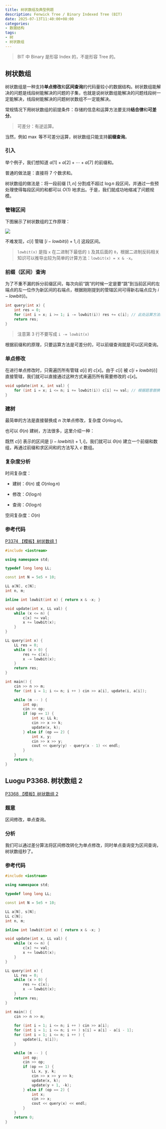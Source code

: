 ```yaml
---
title: 树状数组及典型例题
description: Fenwick Tree / Binary Indexed Tree (BIT)
date: 2025-07-13T11:40:00+08:00
categories:
- 数据结构
tags:
- 树
- 树状数组
---
```


> BIT 中 Binary 是形容 Index 的，不是形容 Tree 的。

## 树状数组

树状数组是一种支持**单点修改**和**区间查询**的代码量较小的数据结构。树状数组能解决的问题是线段树能解决的问题的子集，也就是说树状数组能解决的问题线段树一定能解决，线段树能解决的问题树状数组不一定能解决。

常规情况下用树状数组的前提条件：存储的信息和运算方法要支持**结合律**和**可差分**。

> 可差分：有逆运算。

当然，例如 $\max$ 等不可差分运算，树状数组只能支持**前缀查询**。

### 引入

举个例子，我们想知道 $a[1] + a[2] + \cdots + a[7]$ 的前缀和。

普通的做法是：直接将 $7$ 个数求和。

树状数组的做法是：将一段前缀 $[1, n]$ 分割成不超过 $\log n$ 段区间，并通过一些预处理使得每段区间的和都可以 $O(1)$ 地求出。于是，我们就成功地缩减了问题规模。

### 管辖区间

下图展示了树状数组的工作原理：

![](fenwick.svg)

不难发现，$c[i]$ 管辖 $[i - lowbit(i) + 1, i]$ 这段区间。

> `lowbit(x)` 是指 `x` 在二进制下最低的 `1` 及其后面的 `0`，根据二进制反码相关知识可以推导出较为简单的计算方法：`lowbit(x) = x & -x`。

### 前缀（区间）查询

为了不重不漏的拆分前缀区间，每次向前“跳”的时候一定是要“跳”到当前区间的左端点的左一位作为新区间的右端点，根据刚刚提到的管辖区间可得新右端点应为 $i - lowbit(i)$。

```cpp
int query(int x) {
    int res = 0;
    for (int i = x; i >= 1; i -= lowbit(i)) res += c[i]; // 此处运算方法根据题意替换；看个人习惯，for循环可写作while循环
    return res;
}
```

> 注意第 3 行不要写成 `i -= lowbit(x)`

根据前缀和的原理，只要运算方法是可差分的，可以前缀查询就是可以区间查询。

### 单点修改

在进行单点修改时，只需遍历所有管辖 $a[i]$ 的 $c[x]$。由于 $c[i]$ 被 $c[i + lowbit(i)]$ 直接管辖，我们就可以直接通过这种方式来遍历所有需要修改的 $c[x]$。

```cpp
void update(int x, int val) {
    for (int i = x; i <= n; i += lowbit(i)) c[i] += val; // 根据题意替换；可写作while循环
}
```

### 建树

最简单的方法是直接替换成 $n$ 次单点修改，复杂度 $O(n \log n)$。

也可以 $\Theta (n)$ 建树，方法很多，这里介绍一种：

既然 $c[i]$ 表示的区间是 $[i - lowbit(i) + 1, i]$，我们就可以 $\Theta (n)$ 建立一个前缀和数组，再通过前缀和求区间和的方法写入 $c$ 数组。

### 复杂度分析

时间复杂度：

- 建树：$\Theta (n)$ 或 $O(n \log n)$

- 修改：$O(\log n)$

- 查询：$O(\log n)$

空间复杂度：$O(n)$

### 参考代码

[P3374 【模板】树状数组 1](https://www.luogu.com.cn/problem/P3374)

```cpp
#include <iostream>

using namespace std;

typedef long long LL;

const int N = 5e5 + 10;

LL a[N], c[N];
int n, m;

inline int lowbit(int x) { return x & -x; }

void update(int x, LL val) {
    while (x <= n) {
        c[x] += val;
        x += lowbit(x);
    }
}

LL query(int x) {
    LL res = 0;
    while (x > 0) {
        res += c[x];
        x -= lowbit(x);
    }
    return res;
}

int main() {
    cin >> n >> m;
	for (int i = 1; i <= n; i ++ ) cin >> a[i], update(i, a[i]);

    while (m -- ) {
        int op;
        cin >> op;
        if (op == 1) {
            int x; LL k;
            cin >> x >> k;
            update(x, k);
        } else if (op == 2) {
            int x, y;
            cin >> x >> y;
            cout << query(y) - query(x - 1) << endl;
        }
    }
    return 0;
}
```

## Luogu P3368. 树状数组 2

[P3368 【模板】树状数组 2](https://www.luogu.com.cn/problem/P3368)

### 题意

区间修改，单点查询。

### 分析

我们可以通过差分算法将区间修改转化为单点修改，同时单点查询变为区间查询，树状数组秒了。

### 参考代码

```cpp
#include <iostream>

using namespace std;

typedef long long LL;

const int N = 5e5 + 10;

LL a[N], s[N];
LL c[N];
int n, m;

inline int lowbit(int x) { return x & -x; }

void update(int x, LL val) {
    while (x <= n) {
        c[x] += val;
        x += lowbit(x);
    }
}

LL query(int x) {
    LL res = 0;
    while (x > 0) {
        res += c[x];
        x -= lowbit(x);
    }
    return res;
}

int main() {
    cin >> n >> m;
	
	for (int i = 1; i <= n; i ++ ) cin >> a[i];
	for (int i = 1; i <= n; i ++ ) s[i] = a[i] - a[i - 1];
    for (int i = 1; i <= n; i ++ ) {
        update(i, s[i]);
    }

    while (m -- ) {
        int op;
        cin >> op;
        if (op == 1) {
            LL x, y, k;
            cin >> x >> y >> k;
            update(x, k);
            update(y + 1, -k);
        } else if (op == 2) {
            int x;
            cin >> x;
            cout << query(x) << endl;
        }
    }
    return 0;
}
```

